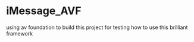 # iMessage_AVF
using av foundation to build this project for testing how to use this brilliant framework

